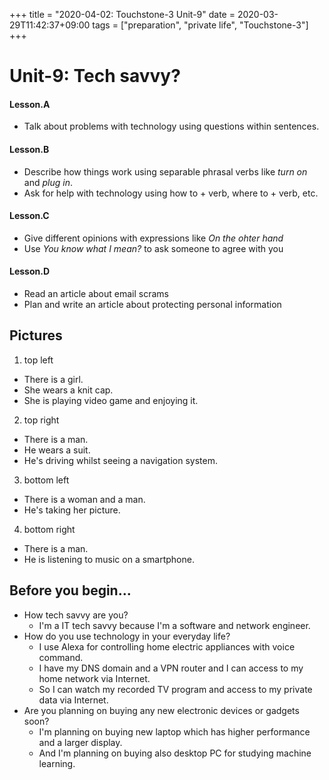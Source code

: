 +++
title =  "2020-04-02: Touchstone-3 Unit-9"
date = 2020-03-29T11:42:37+09:00
tags = ["preparation", "private life", "Touchstone-3"]
+++

# Unit-9: Tech savvy?

#### Lesson.A

* Talk about problems with technology using questions within sentences.

#### Lesson.B

* Describe how things work using separable phrasal verbs like *turn on* and *plug in*.
* Ask for help with technology using how to + verb, where to + verb, etc.

#### Lesson.C

* Give different opinions with expressions like *On the ohter hand*
* Use *You know what I mean?* to ask someone to agree with you

#### Lesson.D

* Read an article about email scrams
* Plan and write an article about protecting personal information

## Pictures

1. top left
  - There is a girl.
  - She wears a knit cap.
  - She is playing video game and enjoying it.
2. top right
  - There is a man.
  - He wears a suit.
  - He's driving whilst seeing a navigation system.
3. bottom left
  - There is a woman and a man.
  - He's taking her picture.
4. bottom right
  - There is a man.
  - He is listening to music on a smartphone.

## Before you begin...

* How tech savvy are you?
  - I'm a IT tech savvy because I'm a software and network engineer.
* How do you use technology in your everyday life?
  - I use Alexa for controlling home electric appliances with voice command.
  - I have my DNS domain and a VPN router and I can access to my home network via Internet.
  - So I can watch my recorded TV program and access to my private data via Internet.
* Are you planning on buying any new electronic devices or gadgets soon?
  - I'm planning on buying new laptop which has higher performance and a larger display.
  - And I'm planning on buying also desktop PC for studying machine learning.

